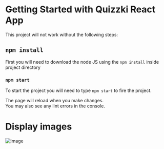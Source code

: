 # Getting Started with Quizzki React App
This project will not work without the following steps:

## `npm install`

First you will need to download the node JS using the `npm install` inside project directory


### `npm start`
 
To start the project you will need to type `npm start` to fire the project.


The page will reload when you make changes.\
You may also see any lint errors in the console.

# Display images
![image](https://github.com/yousefturin/zakod/assets/94796673/08aa9e7c-2413-4b22-8c33-e9027046527b)
